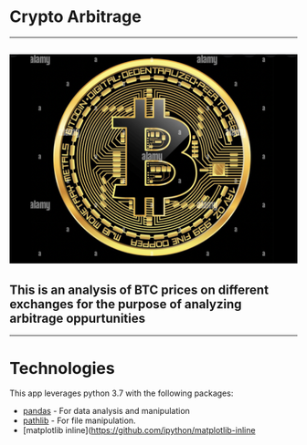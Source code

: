 # Crypto Arbitrage
---
![Bitcoin Logo](Images/bitcoin.jpg)
---
## This is an analysis of BTC prices on different exchanges for the purpose of analyzing arbitrage oppurtunities 

---

# Technologies 

This app leverages python 3.7 with the following packages:
* [pandas](https://github.com/pandas-dev/pandas) - For data analysis and manipulation 
* [pathlib](https://github.com/jazzband/pathlib2) - For file manipulation.
* [matplotlib inline](https://github.com/ipython/matplotlib-inline